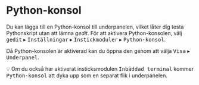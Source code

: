 <!--
Daniel Nylander <po@danielnylander.se>, 2007, 2008, 2009.
Anders Jonsson <anders.jonsson@norsjovallen.se>, 2016, 2017, 2019, 2020, 2022, 2023, 2024.

Translator credits:
Daniel Nylander <po@danielnylander.se>, 2007, 2008, 2009
Anders Jonsson <anders.jonsson@norsjovallen.se>, 2016, 2017, 2023
-->

# Python-konsol

Du kan lägga till en Python-konsol till underpanelen, vilket låter dig testa Pythonskript utan att lämna _gedit_. För att aktivera Python-konsolen, välj <kbd><samp>gedit</samp></kbd> ▸ <kbd><samp>Inställningar</samp></kbd> ▸ <kbd><samp>Instickmoduler</samp></kbd> ▸ <kbd><samp>Python-konsol</samp></kbd>.

Då Python-konsolen är aktiverad kan du öppna den genom att välja <kbd><samp>Visa</samp></kbd> ▸ <kbd><samp>Underpanel</samp></kbd>.

:bulb: Om du också har aktiverat insticksmodulen <kbd><samp>Inbäddad terminal</samp></kbd> kommer <kbd><samp>Python-konsol</samp></kbd> att dyka upp som en separat flik i underpanelen.

